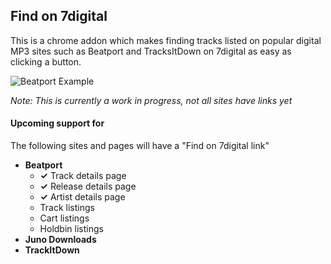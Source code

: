 ## Find on 7digital

This is a chrome addon which makes finding tracks listed on popular digital MP3
sites such as Beatport and TracksItDown on 7digital as easy as clicking a
button.

![Beatport Example](http://i.imgur.com/J0HDJJ3.png)

*Note: This is currently a work in progress, not all sites have links yet*

#### Upcoming support for

The following sites and pages will have a "Find on 7digital link"

 * **Beatport**
   - **✓** Track details page
   - **✓** Release details page
   - **✓** Artist details page
   - Track listings
   - Cart listings
   - Holdbin listings
 * **Juno Downloads**
 * **TrackItDown**
